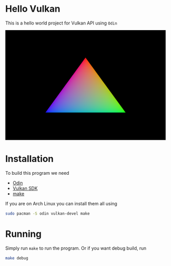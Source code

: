 # Hello Vulkan
This is a hello world project for Vulkan API using `Odin`

![](./readme/triangle.png)

# Installation
To build this program we need
- [Odin](https://odin-lang.org)
- [Vulkan SDK](https://vulkan.lunarg.com/sdk/home)
- [make](https://www.gnu.org/software/make)

If you are on Arch Linux you can install them all using
```sh
sudo pacman -S odin vulkan-devel make
```
# Running
Simply run `make` to run the program. Or if you want debug build, run
```sh
make debug
```
